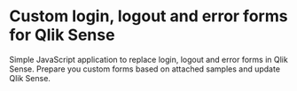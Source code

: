 # Custom login, logout and error forms for Qlik Sense
Simple JavaScript application to replace login, logout and error forms in Qlik Sense. Prepare you custom forms based on attached samples and update Qlik Sense.
